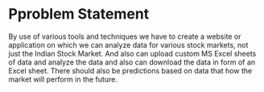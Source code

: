 # Pproblem Statement
By use of various tools and techniques we have to create a website or application on which we can analyze data for various stock markets, not just the Indian Stock Market. And also can upload custom MS Excel sheets of data and analyze the data and also can download the data in form of an Excel sheet. There should also be predictions based on data that how the market will perform in the future. 

